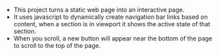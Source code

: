- This project turns a static web page into an interactive page.
- It uses javascript to dynamically create navigation bar links based on content, when a section is in viewport it shows the active state of that section.
- When you scroll, a new button will appear near the bottom of the page to scroll to the top of the page.
